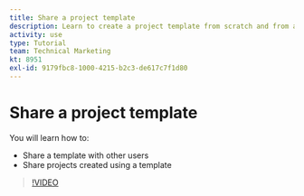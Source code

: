 ```yaml
---
title: Share a project template
description: Learn to create a project template from scratch and from an existing template.
activity: use
type: Tutorial
team: Technical Marketing
kt: 8951
exl-id: 9179fbc8-1000-4215-b2c3-de617c7f1d80
---
```

# Share a project template

You will learn how to:

* Share a template with other users
* Share projects created using a template

>[!VIDEO](https://video.tv.adobe.com/v/335211/?quality=12)
